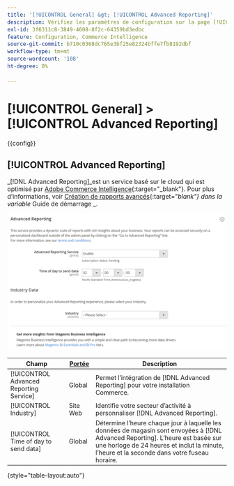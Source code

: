 ```yaml
---
title: '[!UICONTROL General] &gt; [!UICONTROL Advanced Reporting]'
description: Vérifiez les paramètres de configuration sur la page [!UICONTROL General] &gt; [!UICONTROL Advanced Reporting] de l’administrateur Commerce.
exl-id: 3f6311c8-3849-4608-8f2c-64359bd3edbc
feature: Configuration, Commerce Intelligence
source-git-commit: b710c0368dc765e3bf25e82324bffe7fb8192dbf
workflow-type: tm+mt
source-wordcount: '108'
ht-degree: 0%

---
```


# [!UICONTROL General] > [!UICONTROL Advanced Reporting]

{{config}}

## [!UICONTROL Advanced Reporting]

_[!DNL Advanced Reporting]_est un service basé sur le cloud qui est optimisé par [Adobe Commerce Intelligence][1]{:target=&quot;_blank&quot;}. Pour plus d’informations, voir [Création de rapports avancés][2]{:target=&quot;_blank&quot;} dans la variable_ Guide de démarrage _.

![Création de rapports avancés](./assets/advanced-reporting.png)<!-- zoom -->

<!-- [Advanced Reporting](https://docs.magento.com/user-guide/reports/advanced-reporting.html) -->

| Champ | [Portée](../../getting-started/websites-stores-views.md#scope-settings) | Description |
|--- |--- |--- |
| [!UICONTROL Advanced Reporting Service] | Global | Permet l’intégration de [!DNL Advanced Reporting] pour votre installation Commerce. |
| [!UICONTROL Industry] | Site Web | Identifie votre secteur d’activité à personnaliser [!DNL Advanced Reporting]. |
| [!UICONTROL Time of day to send data] | Global | Détermine l’heure chaque jour à laquelle les données de magasin sont envoyées à [!DNL Advanced Reporting]. L’heure est basée sur une horloge de 24 heures et inclut la minute, l’heure et la seconde dans votre fuseau horaire. |

{style="table-layout:auto"}

[1]: https://experienceleague.adobe.com/docs/commerce-business-intelligence/mbi/getting-started.html
[2]: https://experienceleague.adobe.com/docs/commerce-admin/start/reporting/business-intelligence.html#advanced-reporting

